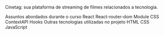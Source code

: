 Cinetag: sua plataforma de streaming de filmes relacionados a tecnologia.

Assuntos abordados durante o curso
React
React-router-dom
Module CSS
ContextAPI
Hooks
Outras tecnologias utilizadas no projeto
HTML
CSS
JavaScript
